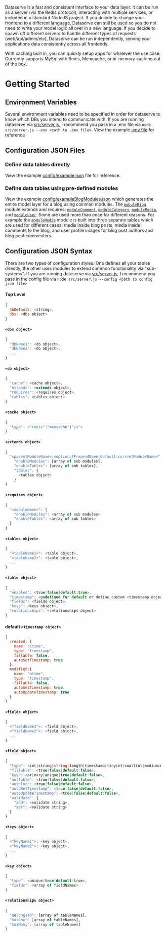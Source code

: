 Dataserve is a fast and consistent interface to your data layer. It can be run as a server (via the Redis protocol), interacting with multiple services, or included in a standard NodeJS project. If you decide to change your frontend to a different language, Dataserve can still be used so you do not need to write your model logic all over in a new language. If you decide to spawn off different servers to handle different types of requests (web/api/admin/etc), Dataserve can be run independently, serving your applications data consistently across all frontends.

With caching built in, you can quickly setup apps for whatever the use case. Currently supports MySql with Redis, Memcache, or in-memory caching out of the box.

# Getting Started

## Environment Variables
Several environment variables need to be specified in order for dataserve to know which DBs you intend to communicate with. If you are running dataserve via [src/server.js](https://github.com/dataserve/dataserve/blob/master/src/server.js), I recommend you pass in a .env file via `node src/server.js --env <path to .env file>`. View the example [.env file](https://github.com/dataserve/dataserve/blob/master/.env) for reference

## Configuration JSON Files

### Define data tables directly
View the example [config/example.json](https://github.com/dataserve/dataserve/blob/master/config/example.json) file for reference.

### Define data tables using pre-defined modules
View the example [config/exampleBlogModules.json](https://github.com/dataserve/dataserve/blob/master/config/exampleBlogModules.json) which generates the entire model layer for a blog using common modules. The [`mobuleBlog`](https://github.com/dataserve/dataserve/blob/master/config/moduleBlog.json) module extends and requires: [`moduleComment`](https://github.com/dataserve/dataserve/blob/master/config/moduleComment.json), [`moduleCategory`](https://github.com/dataserve/dataserve/blob/master/config/moduleCategory.json), [`moduleMedia`](https://github.com/dataserve/dataserve/blob/master/config/moduleMedia.json), and [`moduleUser`](https://github.com/dataserve/dataserve/blob/master/config/moduleUser.json). Some are used more than once for different reasons. For example the [`moduleMedia`](https://github.com/dataserve/dataserve/blob/master/config/moduleMedia.json) module is built into three separate tables which are used for different cases: media inside blog posts, media inside comments to the blog, and user profile images for blog post authors and blog post commenters.

## Configuration JSON Syntax
There are two types of configuration styles. One defines all your tables directly, the other uses modules to extend common functionality via "sub-systems". If you are running dataserve via [src/server.js](https://github.com/dataserve/dataserve/blob/master/src/server.js), I recommend you pass in the config file via `node src/server.js --config <path to config json file>`

#### Top Level
```javascript
{
  dbDefault: <string>,
  dbs: <dbs object>
}
```
#### `<dbs object>`
```javascript
{
  "dbName1": <db object>,
  "dbName2": <db object>,
  ...
}
```

#### `<db object>`
```javascript
{
  "cache": <cache object>,
  "extends": <extends object>,
  "requires": <requires object>,
  "tables": <tables object>
}
```

#### `<cache object>`
```javascript
{
  "type": <"redis"|"memcache"|"js">
}
```

#### `<extends object>`
```javascript
{
  "<parentModuleName>:<optionalPrependName|default:currentModuleName>": 
    "enableModules": [array of sub modules],
    "enableTables": [array of sub tables],
    "tables": {
      <tables object>
    }
}
```

#### `<requires object>`
```javascript
{
  "<moduleName>": {
    "enableModules": <array of sub modules>
    "enableTables": <array of sub tables>
  }
}
```

#### `<tables object>`
```javascript
{
  "<tableName1>": <table object>,
  "<tableName2>": <table object>,
  ...
}
```

#### `<table object>`
```javascript
{
  "enabled": <true|false|default:true>,
  "timestamp": <undefined for default or define custom <timestamp object> or null to disable timestamps for table>,
  "fields": <fields object>,
  "keys": <keys object>,
  "relationships": <relationships object>
}
```

#### default `<timestamp object>`
```javascript
{
  created: {
    name: "ctime",
    type: "timestamp",
    fillable: false,
    autoSetTimestamp: true
  },
  modified:{
    name: "mtime",
    type: "timestamp",
    fillable: false,
    autoSetTimestamp: true,
    autoUpdateTimestamp: true
  }
}
```

#### `<fields object>`
```javascript
{
  <"fieldName1">: <field object>,
  <"fieldName2">: <field object>,
  ...
}
```

#### `<field object>`
```javascript
{
  "type": <int|string|string:length|timestamp|tinyint|smallint|mediumint|bigint>,
  "fillable": <true|false|default:false>,
  "key": <primary|unique|true|default:false>,
  "nullable": <true|false|default:false>,
  "autoInc": <true|false|default:false>,
  "autoSetTimestamp": <true|false|default:false>,
  "autoUpdateTimestamp": <true|false|default:false>,
  "validate": {
    "add": <validate string>,
    "set": <validate string>
  }
}
```

#### `<keys object>`
```javascript
{
  <"keyName1">: <key object>,
  <"keyName2">: <key object>,
  ...
}
```

#### `<key object>`
```javascript
{
  "type": <unique|true|default:true>,
  "fields": <array of fieldNames>
}
```

#### `<relationships object>`
```javascript
{
  "belongsTo": [array of tableNames],
  "hasOne": [array of tableNames],
  "hasMany": [array of tableNames]
}
```
